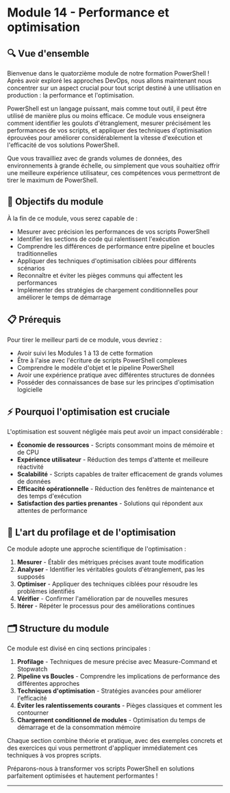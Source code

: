 # Module 14 - Performance et optimisation

## 🔍 Vue d'ensemble

Bienvenue dans le quatorzième module de notre formation PowerShell ! Après avoir exploré les approches DevOps, nous allons maintenant nous concentrer sur un aspect crucial pour tout script destiné à une utilisation en production : la performance et l'optimisation.

PowerShell est un langage puissant, mais comme tout outil, il peut être utilisé de manière plus ou moins efficace. Ce module vous enseignera comment identifier les goulots d'étranglement, mesurer précisément les performances de vos scripts, et appliquer des techniques d'optimisation éprouvées pour améliorer considérablement la vitesse d'exécution et l'efficacité de vos solutions PowerShell.

Que vous travailliez avec de grands volumes de données, des environnements à grande échelle, ou simplement que vous souhaitiez offrir une meilleure expérience utilisateur, ces compétences vous permettront de tirer le maximum de PowerShell.

## 🎯 Objectifs du module

À la fin de ce module, vous serez capable de :

- Mesurer avec précision les performances de vos scripts PowerShell
- Identifier les sections de code qui ralentissent l'exécution
- Comprendre les différences de performance entre pipeline et boucles traditionnelles
- Appliquer des techniques d'optimisation ciblées pour différents scénarios
- Reconnaître et éviter les pièges communs qui affectent les performances
- Implémenter des stratégies de chargement conditionnelles pour améliorer le temps de démarrage

## 📋 Prérequis

Pour tirer le meilleur parti de ce module, vous devriez :

- Avoir suivi les Modules 1 à 13 de cette formation
- Être à l'aise avec l'écriture de scripts PowerShell complexes
- Comprendre le modèle d'objet et le pipeline PowerShell
- Avoir une expérience pratique avec différentes structures de données
- Posséder des connaissances de base sur les principes d'optimisation logicielle

## ⚡ Pourquoi l'optimisation est cruciale

L'optimisation est souvent négligée mais peut avoir un impact considérable :

- **Économie de ressources** - Scripts consommant moins de mémoire et de CPU
- **Expérience utilisateur** - Réduction des temps d'attente et meilleure réactivité
- **Scalabilité** - Scripts capables de traiter efficacement de grands volumes de données
- **Efficacité opérationnelle** - Réduction des fenêtres de maintenance et des temps d'exécution
- **Satisfaction des parties prenantes** - Solutions qui répondent aux attentes de performance

## 🧪 L'art du profilage et de l'optimisation

Ce module adopte une approche scientifique de l'optimisation :

1. **Mesurer** - Établir des métriques précises avant toute modification
2. **Analyser** - Identifier les véritables goulots d'étranglement, pas les supposés
3. **Optimiser** - Appliquer des techniques ciblées pour résoudre les problèmes identifiés
4. **Vérifier** - Confirmer l'amélioration par de nouvelles mesures
5. **Itérer** - Répéter le processus pour des améliorations continues

## 🗂️ Structure du module

Ce module est divisé en cinq sections principales :

1. **Profilage** - Techniques de mesure précise avec Measure-Command et Stopwatch
2. **Pipeline vs Boucles** - Comprendre les implications de performance des différentes approches
3. **Techniques d'optimisation** - Stratégies avancées pour améliorer l'efficacité
4. **Éviter les ralentissements courants** - Pièges classiques et comment les contourner
5. **Chargement conditionnel de modules** - Optimisation du temps de démarrage et de la consommation mémoire

Chaque section combine théorie et pratique, avec des exemples concrets et des exercices qui vous permettront d'appliquer immédiatement ces techniques à vos propres scripts.

Préparons-nous à transformer vos scripts PowerShell en solutions parfaitement optimisées et hautement performantes !

---

